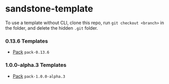 # sandstone-template

To use a template without CLI, clone this repo, run `git checkout <branch>` in the folder, and delete the hidden `.git` folder.

### 0.13.6 Templates
- [Pack](https://github.com/sandstone-mc/sandstone-template/tree/pack-0.13.6) `pack-0.13.6`

### 1.0.0-alpha.3 Templates
- [Pack](https://github.com/sandstone-mc/sandstone-template/tree/pack-1.0.0-alpha.3) `pack-1.0.0-alpha.3`

